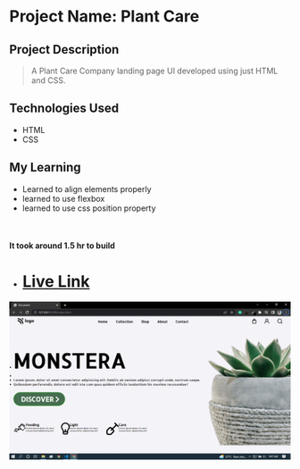 # Project Name: Plant Care

## Project Description

> A Plant Care Company landing page UI developed using just HTML and CSS.

## Technologies Used

- HTML
- CSS

## My Learning

- Learned to align elements properly
- learned to use flexbox
- learned to use css position property

<br>

#### It took around 1.5 hr to build

- # [Live Link](https://plant-home-page-6.netlify.app/)



![Screenshots](/photos/thumbnail.png)
